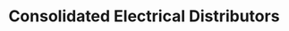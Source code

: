 ---
title: "Consolidated Electrical Distributors"
url: /centennial/consolidated-electrical-distributors/
shop: Elektrisch
---
